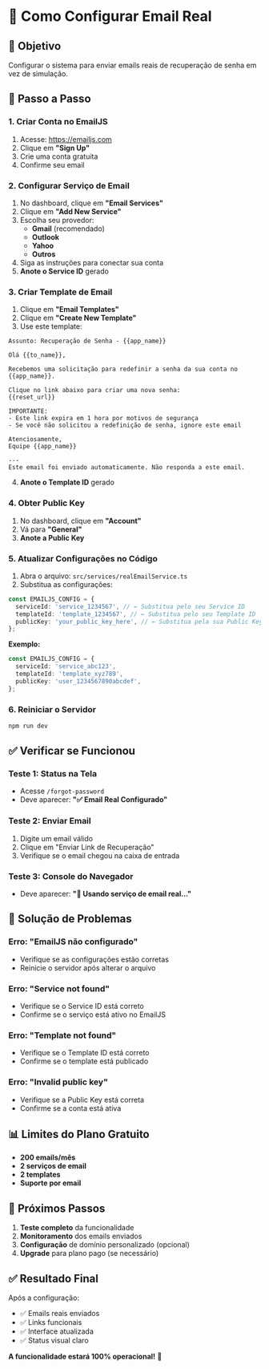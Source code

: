 # 📧 Como Configurar Email Real

## 🎯 Objetivo

Configurar o sistema para enviar emails reais de recuperação de senha em vez de simulação.

## 🔧 Passo a Passo

### **1. Criar Conta no EmailJS**

1. Acesse: https://emailjs.com
2. Clique em **"Sign Up"**
3. Crie uma conta gratuita
4. Confirme seu email

### **2. Configurar Serviço de Email**

1. No dashboard, clique em **"Email Services"**
2. Clique em **"Add New Service"**
3. Escolha seu provedor:
   - **Gmail** (recomendado)
   - **Outlook**
   - **Yahoo**
   - **Outros**
4. Siga as instruções para conectar sua conta
5. **Anote o Service ID** gerado

### **3. Criar Template de Email**

1. Clique em **"Email Templates"**
2. Clique em **"Create New Template"**
3. Use este template:

```
Assunto: Recuperação de Senha - {{app_name}}

Olá {{to_name}},

Recebemos uma solicitação para redefinir a senha da sua conta no {{app_name}}.

Clique no link abaixo para criar uma nova senha:
{{reset_url}}

IMPORTANTE:
- Este link expira em 1 hora por motivos de segurança
- Se você não solicitou a redefinição de senha, ignore este email

Atenciosamente,
Equipe {{app_name}}

---
Este email foi enviado automaticamente. Não responda a este email.
```

4. **Anote o Template ID** gerado

### **4. Obter Public Key**

1. No dashboard, clique em **"Account"**
2. Vá para **"General"**
3. **Anote a Public Key**

### **5. Atualizar Configurações no Código**

1. Abra o arquivo: `src/services/realEmailService.ts`
2. Substitua as configurações:

```typescript
const EMAILJS_CONFIG = {
  serviceId: 'service_1234567', // ← Substitua pelo seu Service ID
  templateId: 'template_1234567', // ← Substitua pelo seu Template ID
  publicKey: 'your_public_key_here', // ← Substitua pela sua Public Key
};
```

**Exemplo:**

```typescript
const EMAILJS_CONFIG = {
  serviceId: 'service_abc123',
  templateId: 'template_xyz789',
  publicKey: 'user_1234567890abcdef',
};
```

### **6. Reiniciar o Servidor**

```bash
npm run dev
```

## ✅ Verificar se Funcionou

### **Teste 1: Status na Tela**

- Acesse `/forgot-password`
- Deve aparecer: **"✅ Email Real Configurado"**

### **Teste 2: Enviar Email**

1. Digite um email válido
2. Clique em "Enviar Link de Recuperação"
3. Verifique se o email chegou na caixa de entrada

### **Teste 3: Console do Navegador**

- Deve aparecer: **"📧 Usando serviço de email real..."**

## 🚨 Solução de Problemas

### **Erro: "EmailJS não configurado"**

- Verifique se as configurações estão corretas
- Reinicie o servidor após alterar o arquivo

### **Erro: "Service not found"**

- Verifique se o Service ID está correto
- Confirme se o serviço está ativo no EmailJS

### **Erro: "Template not found"**

- Verifique se o Template ID está correto
- Confirme se o template está publicado

### **Erro: "Invalid public key"**

- Verifique se a Public Key está correta
- Confirme se a conta está ativa

## 📊 Limites do Plano Gratuito

- **200 emails/mês**
- **2 serviços de email**
- **2 templates**
- **Suporte por email**

## 🚀 Próximos Passos

1. **Teste completo** da funcionalidade
2. **Monitoramento** dos emails enviados
3. **Configuração** de domínio personalizado (opcional)
4. **Upgrade** para plano pago (se necessário)

## ✅ Resultado Final

Após a configuração:

- ✅ Emails reais enviados
- ✅ Links funcionais
- ✅ Interface atualizada
- ✅ Status visual claro

**A funcionalidade estará 100% operacional!** 🎉


